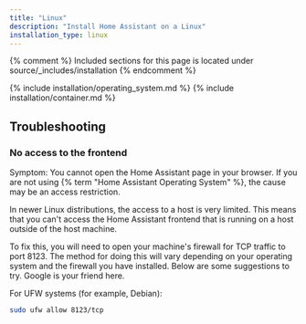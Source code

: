 ```yaml
---
title: "Linux"
description: "Install Home Assistant on a Linux"
installation_type: linux
---
```

{% comment %}
Included sections for this page is located under source/_includes/installation
{% endcomment %}

{% include installation/operating_system.md %}
{% include installation/container.md %}

## Troubleshooting

### No access to the frontend

Symptom: You cannot open the Home Assistant page in your browser. If you are not using {% term "Home Assistant Operating System" %}, the cause may be an access restriction.

In newer Linux distributions, the access to a host is very limited. This means that you can't access the Home Assistant frontend that is running on a host outside of the host machine.

To fix this, you will need to open your machine's firewall for TCP traffic to port 8123. The method for doing this will vary depending on your operating system and the firewall you have installed. Below are some suggestions to try. Google is your friend here.

For UFW systems (for example, Debian):

```bash
sudo ufw allow 8123/tcp
```